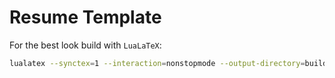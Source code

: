 # Resume Template

For the best look build with `LuaLaTeX`:

```sh
lualatex --synctex=1 --interaction=nonstopmode --output-directory=build %.tex
```
